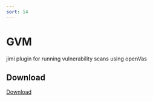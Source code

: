 ```yaml
---
sort: 14
---
```


# GVM

jimi plugin for running vulnerability scans using openVas

## Download

[Download](https://github.com/z1pti3/jimiPlugin-gvm)

